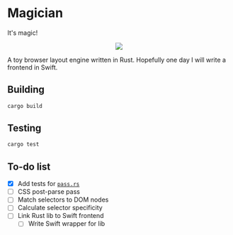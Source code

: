 Magician
========

It's magic!

<p align="center">
  <img src=https://52f4e29a8321344e30ae-0f55c9129972ac85d6b1f4e703468e6b.ssl.cf2.rackcdn.com/products/pictures/130380.jpg>
</p>

A toy browser layout engine written in Rust. Hopefully one day I will write a
frontend in Swift.

## Building

```bash
cargo build
```

## Testing

```bash
cargo test
```

## To-do list
- [x] Add tests for [`pass.rs`](src/magicparser/pass.rs)
- [ ] CSS post-parse pass
- [ ] Match selectors to DOM nodes
- [ ] Calculate selector specificity
- [ ] Link Rust lib to Swift frontend
  - [ ] Write Swift wrapper for lib
